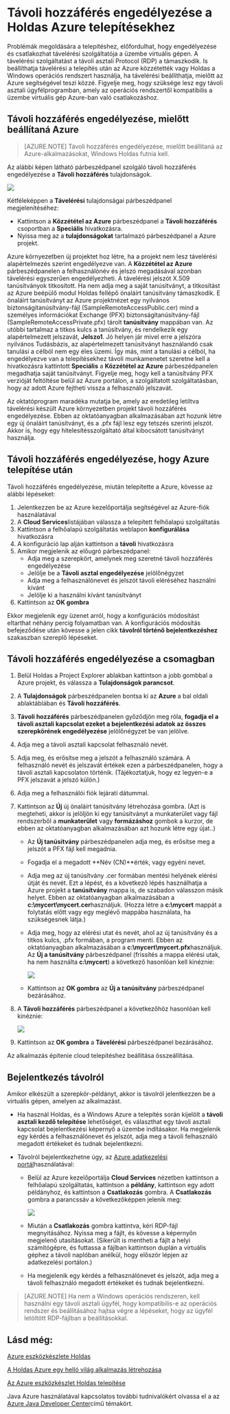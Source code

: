 <properties
    pageTitle="Távoli hozzáférés engedélyezése a Holdas Azure telepítésekhez"
    description="Megtudhatja, hogyan engedélyezhető az Azure eszközkészlet használata Holdas Azure telepítésekhez távelérési."
    services=""
    documentationCenter="java"
    authors="rmcmurray"
    manager="wpickett"
    editor=""/>

<tags
    ms.service="multiple"
    ms.workload="na"
    ms.tgt_pltfrm="multiple"
    ms.devlang="Java"
    ms.topic="article"
    ms.date="08/11/2016" 
    ms.author="robmcm"/>

<!-- Legacy MSDN URL = https://msdn.microsoft.com/library/azure/hh690951.aspx -->

# <a name="enabling-remote-access-for-azure-deployments-in-eclipse"></a>Távoli hozzáférés engedélyezése a Holdas Azure telepítésekhez

Problémák megoldására a telepítéshez, előfordulhat, hogy engedélyezése és csatlakozhat távelérési szolgáltatója a üzembe virtuális gépen. A távelérési szolgáltatást a távoli asztali Protocol (RDP) a támaszkodik. Is beállíthatja távelérési a telepítés után az Azure közzétették vagy Holdas a Windows operációs rendszert használja, ha távelérési beállíthatja, mielőtt az Azure segítségével teszi közzé. Figyelje meg, hogy szüksége lesz egy távoli asztali ügyfélprogramban, amely az operációs rendszertől kompatibilis a üzembe virtuális gép Azure-ban való csatlakozáshoz.

## <a name="how-to-enable-remote-access-before-you-deploy-to-azure"></a>Távoli hozzáférés engedélyezése, mielőtt beállítaná Azure

> [AZURE.NOTE] Távoli hozzáférés engedélyezése, mielőtt beállítaná az Azure-alkalmazásokat, Windows Holdas futnia kell.

Az alábbi képen látható párbeszédpanel szolgáló távoli hozzáférés engedélyezése a **Távoli hozzáférés** tulajdonságok.

![][ic719494]

Kétféleképpen a **Távelérési** tulajdonságai párbeszédpanel megjelenítéséhez:

* Kattintson a **Közzététel az Azure** párbeszédpanel a **Távoli hozzáférés** csoportban a **Speciális** hivatkozásra.
* Nyissa meg az a **tulajdonságokat** tartalmazó párbeszédpanel a Azure projekt.

Azure környezetben új projektet hoz létre, ha a projekt nem lesz távelérési alapértelmezés szerint engedélyezve van. A **Közzététel az Azure** párbeszédpanelen a felhasználónév és jelszó megadásával azonban távelérési egyszerűen engedélyezheti. A távelérési jelszót X.509 tanúsítványok titkosított. Ha nem adja meg a saját tanúsítványt, a titkosítást az Azure beépülő modul Holdas fellépő önaláírt tanúsítvány támaszkodik. E önaláírt tanúsítványt az Azure projektnézet egy nyilvános biztonságitanúsítvány-fájl (SampleRemoteAccessPublic.cer) mind a személyes információkat Exchange (PFX) biztonságitanúsítvány-fájl (SampleRemoteAccessPrivate.pfx) tárolt **tanúsítvány** mappában van. Az utóbbi tartalmaz a titkos kulcs a tanúsítvány, és rendelkezik egy alapértelmezett jelszavát, **Jelszo1**. Jó helyen jár mivel erre a jelszóra nyilvános Tudásbázis, az alapértelmezett tanúsítványt használandó csak tanulási a célból nem egy éles üzemi. Így más, mint a tanulási a célból, ha engedélyezve van a telepítésekhez távoli munkamenetet szeretne kell a hivatkozásra kattintott **Speciális** a **Közzététel az Azure** párbeszédpanelen megadhatja saját tanúsítványt. Figyelje meg, hogy kell a tanúsítvány PFX verzióját feltöltése belül az Azure portálon, a szolgáltatott szolgáltatásban, hogy az adott Azure fejtheti vissza a felhasználó jelszavát.

Az oktatóprogram maradéka mutatja be, amely az eredetileg letiltva távelérési készült Azure környezetben projekt távoli hozzáférés engedélyezése. Ebben az oktatóanyagban alkalmazásában azt hozunk létre egy új önaláírt tanúsítványt, és a .pfx fájl lesz egy tetszés szerinti jelszót. Akkor is, hogy egy hitelesítésszolgáltató által kibocsátott tanúsítványt használja.

## <a name="how-to-enable-remote-access-after-you-have-deployed-to-azure"></a>Távoli hozzáférés engedélyezése, hogy Azure telepítése után

Távoli hozzáférés engedélyezése, miután telepítette a Azure, kövesse az alábbi lépéseket:

1. Jelentkezzen be az Azure kezelőportálja segítségével az Azure-fiók használatával
1. A **Cloud Services**listájában válassza a telepített felhőalapú szolgáltatás
1. Kattintson a felhőalapú szolgáltatás weblapon **konfigurálása** hivatkozásra
1. A konfiguráció lap alján kattintson a **távoli** hivatkozásra
1. Amikor megjelenik az előugró párbeszédpanel:
    * Adja meg a szerepkört, amelynek meg szeretné távoli hozzáférés engedélyezése
    * Jelölje be a **Távoli asztal engedélyezése** jelölőnégyzet
    * Adja meg a felhasználónevet és jelszót távoli eléréséhez használni kívánt
    * Jelölje ki a használni kívánt tanúsítványt
1. Kattintson az **OK gombra** 

Ekkor megjelenik egy üzenet arról, hogy a konfigurációs módosítást eltarthat néhány percig folyamatban van. A konfigurációs módosítás befejeződése után kövesse a jelen cikk **távolról történő bejelentkezéshez** szakaszban szereplő lépéseket.
    
## <a name="how-to-enable-remote-access-in-your-package"></a>Távoli hozzáférés engedélyezése a csomagban

1. Belül Holdas a Project Explorer ablakban kattintson a jobb gombbal a Azure projekt, és válassza a **Tulajdonságok parancsot**.

1. A **Tulajdonságok** párbeszédpanelen bontsa ki az **Azure** a bal oldali ablaktáblában és **Távoli hozzáférés**.

1. **Távoli hozzáférés** párbeszédpanelen győződjön meg róla, **fogadja el a távoli asztali kapcsolat ezeket a bejelentkezési adatok az összes szerepkörének engedélyezése** jelölőnégyzet be van jelölve.

1. Adja meg a távoli asztali kapcsolat felhasználó nevét.

1. Adja meg, és erősítse meg a jelszót a felhasználó számára. A felhasználó nevét és jelszavát értékek ezen a párbeszédpanelen, hogy a távoli asztali kapcsolaton történik. (Tájékoztatjuk, hogy ez legyen-e a PFX jelszavát a jelszó külön.)

1. Adja meg a felhasználói fiók lejárati dátummal.

1. Kattintson az **Új** új önaláírt tanúsítvány létrehozása gombra. (Azt is megteheti, akkor is jelöljön ki egy tanúsítványt a munkaterület vagy fájl rendszerből a **munkaterület** vagy **formázáshoz** gombok a kurzor, de ebben az oktatóanyagban alkalmazásában azt hozunk létre egy újat..)

    * Az **Új tanúsítvány** párbeszédpanelen adja meg, és erősítse meg a jelszót a PFX fájl kell megadnia.

    * Fogadja el a megadott **Név (CN)**érték, vagy egyéni nevet.

    * Adja meg az új tanúsítvány .cer formában mentési helyének elérési útját és nevét. Ezt a lépést, és a következő lépés használhatja a Azure projekt a **tanúsítvány** mappa is, de szabadon válasszon másik helyet. Ebben az oktatóanyagban alkalmazásában a **c:\mycert\mycert.cer**használjuk. (Hozza létre a **c:\mycert** mappát a folytatás előtt vagy egy meglévő mappába használata, ha szükségesnek látja.)

    * Adja meg, hogy az elérési utat és nevét, ahol az új tanúsítvány és a titkos kulcs, .pfx formában, a program menti. Ebben az oktatóanyagban alkalmazásában a **c:\mycert\mycert.pfx**használjuk. Az **Új a tanúsítvány** párbeszédpanel (frissítés a mappa elérési utak, ha nem használta **c:\mycert**) a következő hasonlóan kell kinéznie:

        ![][ic712275]

    * Kattintson az **OK gombra** az **Új a tanúsítvány** párbeszédpanel bezárásához.

1. A **Távoli hozzáférés** párbeszédpanel a következőhöz hasonlóan kell kinéznie:</p>

    ![][ic719495]

1. Kattintson az **OK gombra** a **Távelérési** párbeszédpanel bezárásához.
    
Az alkalmazás építenie cloud telepítéshez beállítása összeállítása.

## <a name="to-log-in-remotely"></a>Bejelentkezés távolról

Amikor elkészült a szerepkör-példányt, akkor is távolról jelentkezzen be a virtuális gépen, amelyen az alkalmazást.

* Ha használ Holdas, és a Windows Azure a telepítés során kijelölt a **távoli asztali kezdő telepítése** lehetőséget, és választhat egy távoli asztali kapcsolat bejelentkezési képernyő a üzembe indításakor. Ha megjelenik egy kérdés a felhasználónevet és jelszót, adja meg a távoli felhasználó megadott értékeket és tudnak bejelentkezni.

* Távolról bejelentkezhetne úgy, az <a href="http://go.microsoft.com/fwlink/?LinkID=512959">Azure adatkezelési portál</a>használatával:

    * Belül az Azure kezelőportálja **Cloud Services** nézetben kattintson a felhőalapú szolgáltatás, kattintson a **példány**, kattintson egy adott példányhoz, és kattintson a **Csatlakozás** gombra. A **Csatlakozás** gombra a parancssáv a következőképpen jelenik meg:

        ![][ic659273]

    * Miután a **Csatlakozás** gombra kattintva, kéri RDP-fájl megnyitásához. Nyissa meg a fájlt, és kövesse a képernyőn megjelenő utasításokat. (Sikerült is mentheti a fájlt a helyi számítógépre, és futtassa a fájlban kattintson duplán a virtuális géphez a távoli naplóban anélkül, hogy először lépjen az adatkezelési portálon.)

    * Ha megjelenik egy kérdés a felhasználónevet és jelszót, adja meg a távoli felhasználó megadott értékeket és tudnak bejelentkezni.

> [AZURE.NOTE] Ha nem a Windows operációs rendszeren, kell használni egy távoli asztali ügyfél, hogy kompatibilis-e az operációs rendszer és beállításához hajtsa végre a lépéseket, hogy az ügyfél letöltött RDP-fájlban a beállításokkal.

## <a name="see-also"></a>Lásd még:

[Azure eszközkészlete Holdas][]

[A Holdas Azure egy helló világ alkalmazás létrehozása][]

[Az Azure eszközkészlet Holdas telepítése][] 

Java Azure használatával kapcsolatos további tudnivalókért olvassa el a az [Azure Java Developer Center][]című témakört.

<!-- URL List -->

[Azure Java Developer Center]: http://go.microsoft.com/fwlink/?LinkID=699547
[Azure Management Portal]: http://go.microsoft.com/fwlink/?LinkID=512959
[Azure eszközkészlete Holdas]: http://go.microsoft.com/fwlink/?LinkID=699529
[A Holdas Azure egy helló világ alkalmazás létrehozása]: http://go.microsoft.com/fwlink/?LinkID=699533
[Az Azure eszközkészlet Holdas telepítése]: http://go.microsoft.com/fwlink/?LinkId=699546

<!-- IMG List -->

[ic712275]: ./media/azure-toolkit-for-eclipse-enabling-remote-access-for-azure-deployments/ic712275.png
[ic719495]: ./media/azure-toolkit-for-eclipse-enabling-remote-access-for-azure-deployments/ic719495.png
[ic719494]: ./media/azure-toolkit-for-eclipse-enabling-remote-access-for-azure-deployments/ic719494.png
[ic659273]: ./media/azure-toolkit-for-eclipse-enabling-remote-access-for-azure-deployments/ic659273.png
